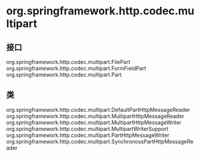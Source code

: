# org.springframework.http.codec.multipart

## 接口

org.springframework.http.codec.multipart.FilePart
org.springframework.http.codec.multipart.FormFieldPart
org.springframework.http.codec.multipart.Part

## 类

org.springframework.http.codec.multipart.DefaultPartHttpMessageReader
org.springframework.http.codec.multipart.MultipartHttpMessageReader
org.springframework.http.codec.multipart.MultipartHttpMessageWriter
org.springframework.http.codec.multipart.MultipartWriterSupport
org.springframework.http.codec.multipart.PartHttpMessageWriter
org.springframework.http.codec.multipart.SynchronossPartHttpMessageReader




